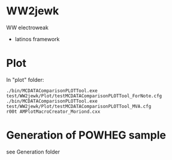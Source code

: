 WW2jewk
=======

WW electroweak

* latinos framework


# Plot

In "plot" folder:

    ./bin/MCDATAComparisonPLOTTool.exe test/WW2jewk/Plot/testMCDATAComparisonPLOTTool_ForNote.cfg
    ./bin/MCDATAComparisonPLOTTool.exe test/WW2jewk/Plot/testMCDATAComparisonPLOTTool_MVA.cfg
    r00t AMPlotMacroCreator_Moriond.cxx



# Generation of POWHEG sample

see Generation folder


